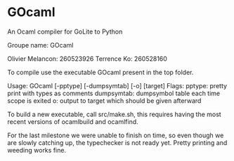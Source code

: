 # GOcaml
An Ocaml compiler for GoLite to Python

Groupe name: GOcaml

Olivier Melancon: 260523926
Terrence Ko: 260528160

To compile use the executable GOcaml present in the top folder.

Usage:
  GOcaml <filename> [-pptype] [-dumpsymtab] [-o] [target]
Flags:
  pptype: pretty print with types as comments
  dumpsymtab: dumpsymbol table each time scope is exited
  o: output to target which should be given afterward

To build a new executable, call src/make.sh, this requires having the most
recent versions of ocamlbuild and ocamlfind.

For the last milestone we were unable to finish on time, so even though we
are slowly catching up, the typechecker is not ready yet. Pretty printing and
weeding works fine.
